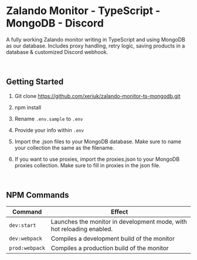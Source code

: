 # Zalando Monitor - TypeScript - MongoDB - Discord

A fully working Zalando monitor writing in TypeScript and using MongoDB as our database.
Includes proxy handling, retry logic, saving products in a database & customized Discord webhook.

&nbsp;

## Getting Started

1. Git clone https://github.com/xeriuk/zalando-monitor-ts-mongodb.git
2. npm install

3. Rename `.env.sample` to `.env`
4. Provide your info within `.env`

5. Import the .json files to your MongoDB database. Make sure to name your collection the same as the filename.
6. If you want to use proxies, import the proxies.json to your MongoDB proxies collection. Make sure to fill in proxies in the json file.

&nbsp;

## NPM Commands

| Command        | Effect                                                                |
| -------------- | --------------------------------------------------------------------- |
| `dev:start`    | Launches the monitor in development mode, with hot reloading enabled. |
| `dev:webpack`  | Compiles a development build of the monitor                           |
| `prod:webpack` | Compiles a production build of the monitor                            |
